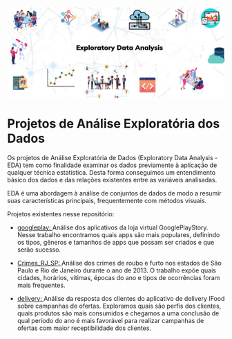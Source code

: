 <img src="banner1.jpg"/>

# Projetos de Análise Exploratória dos Dados

Os projetos de Análise Exploratória de Dados (Exploratory Data Analysis - EDA) tem como finalidade examinar os dados previamente à aplicação de qualquer técnica estatística. Desta forma conseguimos um entendimento básico dos dados e das relações existentes entre as variáveis analisadas.

EDA é uma abordagem à análise de conjuntos de dados de modo a resumir suas características principais, frequentemente com métodos visuais.

Projetos existentes nesse repositório:

* <a href="https://github.com/MichelinJV/Analises-Exploratorias/blob/master/googleplay.ipynb" >googleplay: </a> Análise dos aplicativos da loja virtual GooglePlayStory. 
Nesse trabalho encontramos quais apps são mais populares, definindo os tipos, gêneros e tamanhos de apps que possam ser criados e que serão sucesso.

* <a href="https://github.com/MichelinJV/Analises-Exploratorias/blob/master/Crimes_RJ_SP.ipynb" >Crimes_RJ_SP: </a>
Análise dos crimes de roubo e furto nos estados de São Paulo e Rio de Janeiro durante o ano de 2013.
O trabalho expõe quais cidades, horários, vítimas, épocas do ano e tipos de ocorrências foram mais frequentes.

* <a href="https://github.com/MichelinJV/Analises-Exploratorias/blob/master/delivery.ipynb">delivery: </a>
Análise da resposta dos clientes do aplicativo de delivery IFood sobre campanhas de ofertas. 
Exploramos quais são perfis dos clientes, quais produtos são mais consumidos e chegamos a uma conclusão de qual período do ano é mais favorável para realizar campanhas de ofertas com maior receptibilidade dos clientes.
